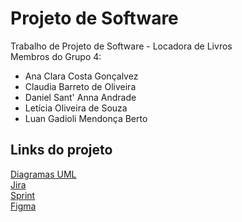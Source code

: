 # Projeto de Software
Trabalho de Projeto de Software - Locadora de Livros  
Membros do Grupo 4:  
  - Ana Clara Costa Gonçalvez
  - Claudia Barreto de Oliveira
  - Daniel Sant' Anna Andrade
  - Letícia Oliveira de Souza
  - Luan Gadioli Mendonça Berto

  
## Links do projeto
[Diagramas UML](https://app.diagrams.net/#G1qkEz05uORCzYD8TFiMkdw_YuZmt_WvNS)  
[Jira](https://ruralprojetosoftware.atlassian.net/jira/software/projects/PDS/boards/1)  
[Sprint](https://app.conceptboard.com/board/78xp-of4f-3hzx-u5rx-namt)  
[Figma](https://www.figma.com/file/vnbkQhJax90yRAsuwfbs02/mockup?node-id=0%3A1)  
